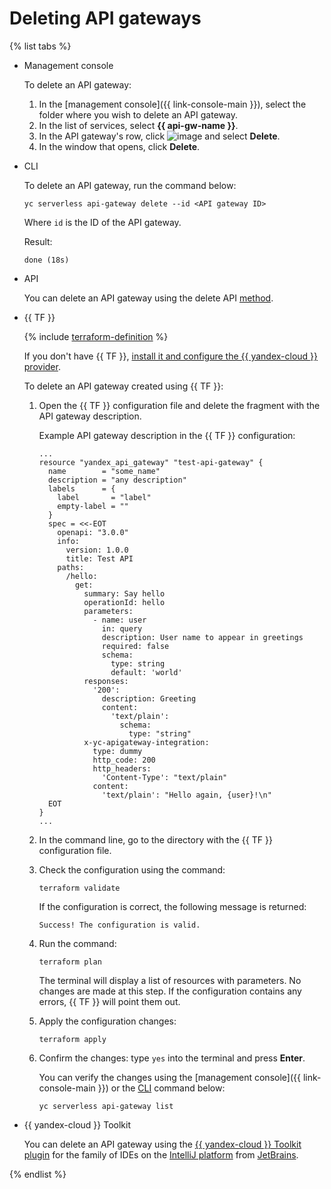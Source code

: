 # Deleting API gateways

{% list tabs %}

- Management console

   To delete an API gateway:
   1. In the [management console]({{ link-console-main }}), select the folder where you wish to delete an API gateway.
   1. In the list of services, select **{{ api-gw-name }}**.
   1. In the API gateway's row, click ![image](../../_assets/options.svg) and select **Delete**.
   1. In the window that opens, click **Delete**.

- CLI

   To delete an API gateway, run the command below:

   ```
   yc serverless api-gateway delete --id <API gateway ID>
   ```

   Where `id` is the ID of the API gateway.

   Result:

   ```
   done (18s)
   ```

- API

   You can delete an API gateway using the delete API [method](../apigateway/api-ref/ApiGateway/delete.md).

- {{ TF }}

   {% include [terraform-definition](../../_tutorials/terraform-definition.md) %}

   If you don't have {{ TF }}, [install it and configure the {{ yandex-cloud }} provider](../../tutorials/infrastructure-management/terraform-quickstart.md#install-terraform).

   To delete an API gateway created using {{ TF }}:

   1. Open the {{ TF }} configuration file and delete the fragment with the API gateway description.

      Example API gateway description in the {{ TF }} configuration:

      ```hcl
      ...
      resource "yandex_api_gateway" "test-api-gateway" {
        name        = "some_name"
        description = "any description"
        labels      = {
          label       = "label"
          empty-label = ""
        }
        spec = <<-EOT
          openapi: "3.0.0"
          info:
            version: 1.0.0
            title: Test API
          paths:
            /hello:
              get:
                summary: Say hello
                operationId: hello
                parameters:
                  - name: user
                    in: query
                    description: User name to appear in greetings
                    required: false
                    schema:
                      type: string
                      default: 'world'
                responses:
                  '200':
                    description: Greeting
                    content:
                      'text/plain':
                        schema:
                          type: "string"
                x-yc-apigateway-integration:
                  type: dummy
                  http_code: 200
                  http_headers:
                    'Content-Type': "text/plain"
                  content:
                    'text/plain': "Hello again, {user}!\n"
        EOT
      }
      ...
      ```

   1. In the command line, go to the directory with the {{ TF }} configuration file.

   1. Check the configuration using the command:

      ```
      terraform validate
      ```

      If the configuration is correct, the following message is returned:

      ```
      Success! The configuration is valid.
      ```

   1. Run the command:

      ```
      terraform plan
      ```

      The terminal will display a list of resources with parameters. No changes are made at this step. If the configuration contains any errors, {{ TF }} will point them out.

   1. Apply the configuration changes:

      ```
      terraform apply
      ```

   1. Confirm the changes: type `yes` into the terminal and press **Enter**.

      You can verify the changes using the [management console]({{ link-console-main }}) or the [CLI](../../cli/quickstart.md) command below:

      ```
      yc serverless api-gateway list
      ```

- {{ yandex-cloud }} Toolkit

   You can delete an API gateway using the [{{ yandex-cloud }} Toolkit plugin](https://github.com/yandex-cloud/ide-plugin-jetbrains/blob/master/README.en.md) for the family of IDEs on the [IntelliJ platform](https://www.jetbrains.com/opensource/idea/) from [JetBrains](https://www.jetbrains.com/).

{% endlist %}
